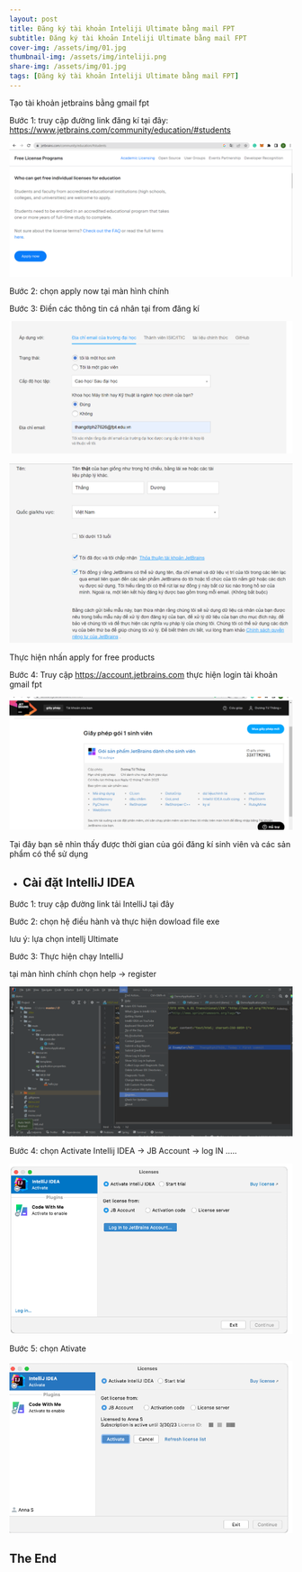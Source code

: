 ```yaml
---
layout: post
title: Đăng ký tài khoản Inteliji Ultimate bằng mail FPT
subtitle: Đăng ký tài khoản Inteliji Ultimate bằng mail FPT
cover-img: /assets/img/01.jpg
thumbnail-img: /assets/img/inteliji.png
share-img: /assets/img/01.jpg
tags: [Đăng ký tài khoản Inteliji Ultimate bằng mail FPT]
---
```


Tạo tài khoản jetbrains bằng gmail fpt

Bước 1: truy cập đường link đăng kí tại đây: https://www.jetbrains.com/community/education/#students

![#######](/assets/img/anh60.png) 

Bước 2: chọn apply now tại màn hình chính

Bước 3: Điền các thông tin cá nhân tại from đăng kí

![#######](/assets/img/anh61.png) 

![#######](/assets/img/anh62.png) 

Thực hiện nhấn apply for free products

Bước 4: Truy cập https://account.jetbrains.com thực hiện login tài khoản gmail fpt

![#######](/assets/img/anh63.png) 

Tại đây bạn sẽ nhìn thấy được thời gian của gói đăng kí sinh viên và các sản phẩm có thể sử dụng

* ## Cài đặt IntelliJ IDEA

Bước 1: truy cập đường link tải IntelliJ tại đây

Bước 2: chọn hệ điều hành và thực hiện dowload file exe

lưu ý: lựa chọn intellj Ultimate

Bước 3: Thực hiện chạy IntelliJ

tại màn hình chính chọn help -> register

![#######](/assets/img/anh64.png) 

Bước 4: chọn Activate Intellij IDEA -> JB Account -> log IN …..

![#######](/assets/img/anh65.png) 

Bước 5: chọn Ativate

![#######](/assets/img/anh66.png) 

## The End

